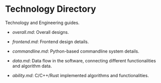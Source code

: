 # Technology Directory

Technology and Engineering guides.

- *overall.md*: Overall designs.

- *frontend.md*: Frontend design details.

- *commandline.md*: Python-based commandline system details.

- *data.md*: Data flow in the software, connecting different functionalities and algorithm data.

- *ability.md*: C/C++/Rust implemented algorithms and functionalities.

